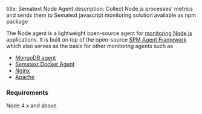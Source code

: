 title: Sematext Node Agent
description: Collect Node.js processes' metrics and sends them to Sematext javascript monitoring solution available as npm package

The Node agent is a lightweight open-source agent for [monitoring
Node.js](../integration/node.js) applications.  It is built on top of
the open-source [SPM Agent Framework](https://github.com/sematext/spm-agent) which also serves as
the basis for other monitoring agents such as

- [MongoDB agent](../integration/mongodb)
- [Sematext Docker Agent](../sematext-docker-agent)
- [Nginx](../integration/nginx)
- [Apache](../integration/apache)


### Requirements

Node 4.x and above.

